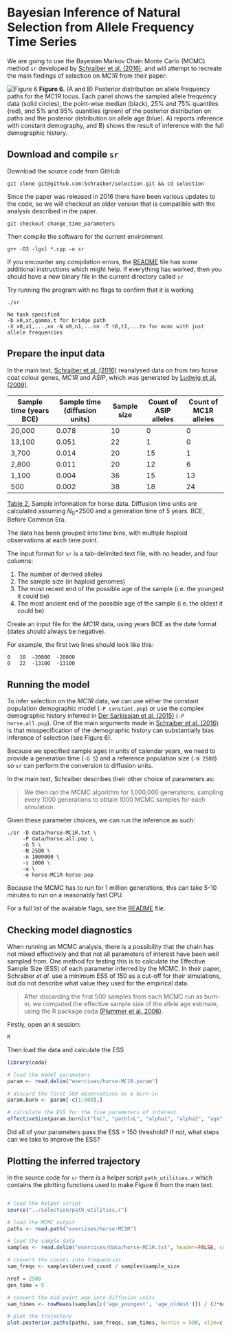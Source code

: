 # Bayesian Inference of Natural Selection from Allele Frequency Time Series
We are going to use the Bayesian Markov Chain Monte Carlo (MCMC) method `sr` developed by 
[Schraiber et al. (2016)](https://doi.org/10.1534/genetics.116.187278), and will attempt to recreate the main findings
of selection on *MC1R* from their paper:

![Figure 6](https://www.genetics.org/content/genetics/203/1/493/F6.large.jpg "Figure 6")
**Figure 6.** (A and B) Posterior distribution on allele frequency paths for the MC1R locus. Each panel shows the sampled 
allele frequency data (solid circles), the point-wise median (black), 25% and 75% quantiles (red), and 5% and 95% quantiles 
(green) of the posterior distribution on paths and the posterior distribution on allele age (blue). A) reports inference 
with constant demography, and B) shows the result of inference with the full demographic history.

## Download and compile `sr`

Download the source code from GitHub
```
git clone git@github.com:Schraiber/selection.git && cd selection
```

Since the paper was released in 2016 there have been various updates to the code, so we will checkout an older version 
that is compatible with the analysis described in the paper.

```
git checkout change_time_parameters
```

Then compile the software for the current environment
```
g++ -O3 -lgsl *.cpp -o sr
```

If you encounter any compilation errors, the [README](https://github.com/Schraiber/selection/tree/change_time_parameters) file has some additional 
instructions which might help. If everything has worked, then you should have a new binary file in the current directory 
called `sr`

Try running the program with no flags to confirm that it is working
```
./sr
```
    No task specified
    -b x0,xt,gamma,t for bridge path
    -X x0,x1,...,xn -N n0,n1,...nn -T t0,t1,...tn for mcmc with just allele frequencies

## Prepare the input data

In the main text, [Schraiber et al. (2016)](https://doi.org/10.1534/genetics.116.187278) reanalysed data on from two horse 
coat colour genes, *MC1R* and *ASIP*, which was generated by [Ludwig et al. (2009)](https://doi.org/10.1126/science.1172750).

| Sample   time (years BCE) | Sample time (diffusion units) | Sample size | Count of ASIP alleles | Count of MC1R alleles |
|---------------------------|-------------------------------|-------------|-----------------------|-----------------------|
| 20,000                    | 0.078                         | 10          | 0                     | 0                     |
| 13,100                    | 0.051                         | 22          | 1                     | 0                     |
| 3,700                     | 0.014                         | 20          | 15                    | 1                     |
| 2,800                     | 0.011                         | 20          | 12                    | 6                     |
| 1,100                     | 0.004                         | 36          | 15                    | 13                    |
| 500                       | 0.002                         | 38          | 18                    | 24                    |

[Table 2.](https://www.genetics.org/content/203/1/493#T2) Sample information for horse data. Diffusion time units are 
calculated assuming *N*<sub>0</sub>=2500 and a generation time of 5 years. BCE, Before Common Era.

The data has been grouped into time bins, with multiple haploid observations at each time point.

The input format for `sr` is a tab-delimited text file, with no header, and four columns:

1. The number of derived alleles
2. The sample size (in haploid genomes)
3. The most recent end of the possible age of the sample (i.e. the youngest it could be)
4. The most ancient end of the possible age of the sample (i.e. the oldest it could be)

Create an input file for the *MC1R* data, using years BCE as the date format (dates should always be negative).

For example, the first two lines should look like this:
```
0	10	-20000	-20000
0	22	-13100	-13100
```

## Running the model

To infer selection on the *MC1R* data, we can use either the constant population demographic model (`-P constant.pop`) 
or use the complex demographic history inferred in [Der Sarkissian et al. (2015)](https://doi.org/10.1016/j.cub.2015.08.032) 
(`-P horse.all.pop`). One of the main arguments made in [Schraiber et al. (2016)](https://doi.org/10.1534/genetics.116.187278) 
is that misspecification of the demographic history can substantially bias inference of selection (see Figure 6).

Because we specified sample ages in units of calendar years, we need to provide a generation time (`-G 5`) and a reference 
population size (`-N 2500`) so `sr` can perform the conversion to diffusion units.

In the main text, Schraiber describes their other choice of parameters as:

> We then ran the MCMC algorithm for 1,000,000 generations, sampling every 1000 generations to obtain 1000 MCMC samples for each simulation.

Given these parameter choices, we can run the inference as such:
```
./sr -D data/horse-MC1R.txt \
     -P data/horse.all.pop \
     -G 5 \
     -N 2500 \
     -n 1000000 \
     -s 1000 \
     -a \
     -o horse-MC1R-horse-pop
```

Because the MCMC has to run for 1 million generations, this can take 5-10 minutes to run on a reasonably fast CPU.

For a full list of the available flags, see the [README](https://github.com/Schraiber/selection/tree/change_time_parameters) file.

## Checking model diagnostics

When running an MCMC analysis, there is a possibility that the chain has not mixed effectively and that not all parameters
of interest have been well sampled from. One method for testing this is to calculate the Effective Sample Size (ESS) of each
parameter inferred by the MCMC. In their paper, Schraiber *et al.* use a minimum ESS of 150 as a cut-off for their simulations, but do not describe what
value they used for the empirical data.

> After discarding the first 500 samples from each MCMC run as burn-in, we computed the effective sample size of the 
> allele age estimate, using the R package coda [(Plummer et al. 2006)](https://cran.r-project.org/package=coda).

[comment]: <> (conda env create --name temporal --file environment.yaml)
[comment]: <> (conda activate temporal)

Firstly, open an `R` session:
```
R
```
Then load the data and calculate the ESS
```R
library(coda)

# load the model parameters
param <- read.delim("exercises/horse-MC1R.param")

# discard the first 500 observations as a burn-in
param.burn <- param[-c(1:500),]

# calculate the ESS for the five parameters of interest
effectiveSize(param.burn[c("lnL", "pathlnL", "alpha1", "alpha2", "age")])
```

Did all of your parameters pass the ESS > 150 threshold? If not, what steps can we take to improve the ESS?

## Plotting the inferred trajectory

In the source code for `sr` there is a helper script `path_utilities.r` which contains the plotting functions used to
make Figure 6 from the main text.

```R

# load the helper script
source("../selection/path_utilities.r")

# load the MCMC output
paths <- read.path("exercises/horse-MC1R")

# load the sample data
samples <- read.delim("exercises/data/horse-MC1R.txt", header=FALSE, col.names = c('derived_count', 'sample_size', 'age_youngest', 'age_oldest'))

# convert the counts into frequencies
sam_freqs <- samples$derived_count / samples$sample_size

nref = 2500
gen_time = 5

# convert the mid-point age into diffusion units
sam_times <- rowMeans(samples[c('age_youngest', 'age_oldest')]) / (2*nref*gen_time)

# plot the trajectory
plot.posterior.paths(paths, sam_freqs, sam_times, burnin = 500, xlim=c(min(sam_times), 0))

```